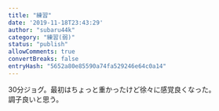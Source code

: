 ```yaml
---
title: "練習"
date: '2019-11-18T23:43:29'
author: "subaru44k"
category: "練習(弱)"
status: "publish"
allowComments: true
convertBreaks: false
entryHash: "5652a80e85590a74fa529246e64c0a14"
---
```

30分ジョグ。最初はちょっと重かったけど徐々に感覚良くなった。<br>
調子良いと思う。<br>
<br>
